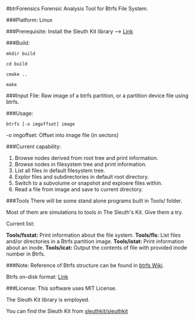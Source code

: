#btrForensics
Forensic Analysis Tool for Btrfs File System.

###Platform:
Linux

###Prerequisite:
Install the Sleuth Kit library --> [Link](https://github.com/sleuthkit/sleuthkit.git)

###Build:
```
mkdir build

cd build

cmake ..

make
```

###Input File:
Raw image of a btrfs partition, or a partition device file using btrfs.

###Usage:
```
btrfs [-o imgoffset] image 
```


-o imgoffset: Offset into image file (in sectors)

###Current capability:
1. Browse nodes derived from root tree and print information.
2. Browse nodes in filesystem tree and print information.
3. List all files in default filesystem tree.
4. Explor files and subdirectories in default root directory.
5. Switch to a subvolume or snapshot and exploere files within.
6. Read a file from image and save to current directory.

###Tools
There will be some stand alone programs built in Tools/ folder.

Most of them are simulations to tools in The Sleuth's Kit. Give them a try.

Current list:

**Tools/fsstat:** Print information about the file system.
**Tools/fls:** List files and/or directories in a Btrfs partition image.
**Tools/istat:** Print information about an inode.
**Tools/icat:** Output the contents of file with provided inode number in Btrfs.

###Note:
Reference of Btrfs structure can be found in [btrfs Wiki](https://btrfs.wiki.kernel.org/index.php/Main_Page).

Btrfs on-disk format: [Link](https://btrfs.wiki.kernel.org/index.php/On-disk_Format)

###License:
This software uses MIT License.

The Sleuth Kit library is employed.

You can find the Sleuth Kit from [sleuthkit/sleuthkit](https://github.com/sleuthkit/sleuthkit.git)

